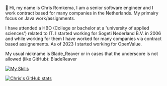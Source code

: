 👋  Hi, my name is Chris Romkema, I am a senior software engineer and I work contract based for many companies in the Netherlands. My primairy focus on Java work/assignments.

I have attended a HBO (College or bachelor at a 'university of applied sciences') related to IT.
I started working for Sogeti Nederland B.V. in 2006 and while working for them I have worked for many companies via contract based assignements. As of 2023 I started working for OpenValue.

My usual nickname is Blade_Reaver or in cases that the underscore is not allowed (like GitHub): BladeReaver


[![My Skills](https://skillicons.dev/icons?i=java,git,idea,spring,maven,hibernate,jenkins,kafka,docker,postman,linkedin,linux,md,regex)](https://skillicons.dev)

[![Chris's GitHub stats](https://github-readme-stats.vercel.app/api?username=BladeReaver&theme=blue-green)](https://github.com/BladeReaver/github-readme-stats)

<!-- Old profile:
I currently work as a Java developer for a big company that has contract based work. I have worked for them at several companies spread throughout different fields. The last few jobs have been at large banks in the Netherlands. In my spare time, I mostly game and spend some time updating my knowledge.
-->
